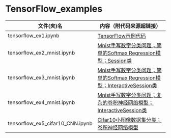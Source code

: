 # TensorFlow_examples

| 文件(夹)名 |内容（附代码来源超链接）| 
| - | - | 
| tensorflow_ex1.ipynb | [TensorFlow示例代码](http://www.tensorfly.cn/tfdoc/get_started/introduction.html) | 
| tensorflow_ex2_mnist.ipynb | [Mnist手写数字分类问题；简单的Softmax Regression模型；Session类](http://www.tensorfly.cn/tfdoc/tutorials/mnist_beginners.html) | 
| tensorflow_ex3_mnist.ipynb | [Mnist手写数字分类问题；简单的Softmax Regression模型；InteractiveSession类](http://www.tensorfly.cn/tfdoc/tutorials/mnist_pros.html)  |
| tensorflow_ex4_mnist.ipynb | [Mnist手写数字分类问题；复杂的卷积神经网络模型；InteractiveSession类](http://www.tensorfly.cn/tfdoc/tutorials/mnist_pros.html)  |
| tensorflow_ex5_cifar10_CNN.ipynb | [Cifar10小图像数据集分类；卷积神经网络模型](https://www.tensorflow.org/tutorials/images/cnn)|
